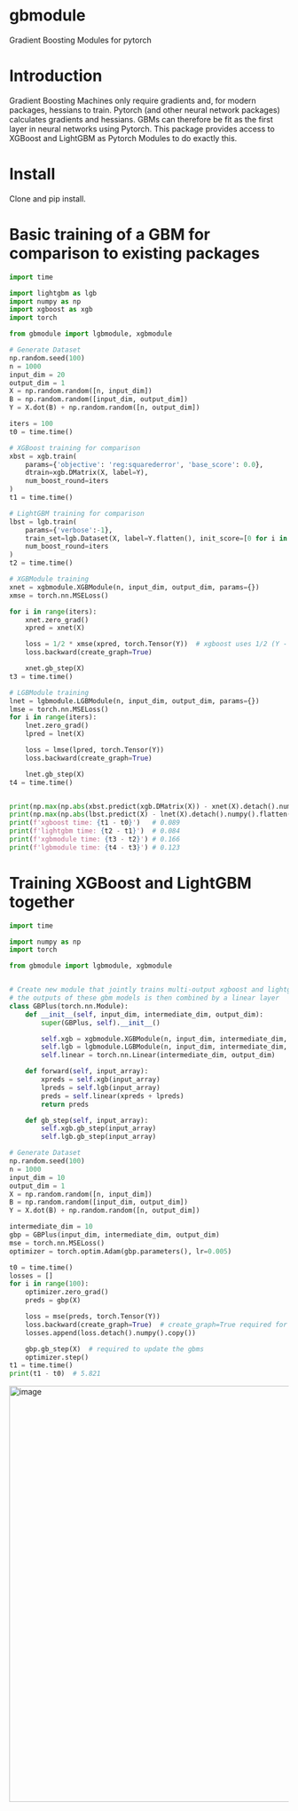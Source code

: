# gbmodule

Gradient Boosting Modules for pytorch

# Introduction

Gradient Boosting Machines only require gradients and, for modern packages, hessians to train. Pytorch (and other neural network packages) calculates gradients and hessians. GBMs can therefore be fit as the first layer in neural networks using Pytorch. This package provides access to XGBoost and LightGBM as Pytorch Modules to do exactly this.

# Install

Clone and pip install.

# Basic training of a GBM for comparison to existing packages

```python
import time

import lightgbm as lgb
import numpy as np
import xgboost as xgb
import torch

from gbmodule import lgbmodule, xgbmodule

# Generate Dataset
np.random.seed(100)
n = 1000
input_dim = 20
output_dim = 1
X = np.random.random([n, input_dim])
B = np.random.random([input_dim, output_dim])
Y = X.dot(B) + np.random.random([n, output_dim])

iters = 100
t0 = time.time()

# XGBoost training for comparison
xbst = xgb.train(
    params={'objective': 'reg:squarederror', 'base_score': 0.0},
    dtrain=xgb.DMatrix(X, label=Y),
    num_boost_round=iters
)
t1 = time.time()

# LightGBM training for comparison
lbst = lgb.train(
    params={'verbose':-1},
    train_set=lgb.Dataset(X, label=Y.flatten(), init_score=[0 for i in range(n)]),
    num_boost_round=iters
)
t2 = time.time()

# XGBModule training
xnet = xgbmodule.XGBModule(n, input_dim, output_dim, params={})
xmse = torch.nn.MSELoss()

for i in range(iters):
    xnet.zero_grad()
    xpred = xnet(X)

    loss = 1/2 * xmse(xpred, torch.Tensor(Y))  # xgboost uses 1/2 (Y - P)^2
    loss.backward(create_graph=True)

    xnet.gb_step(X)
t3 = time.time()

# LGBModule training
lnet = lgbmodule.LGBModule(n, input_dim, output_dim, params={})
lmse = torch.nn.MSELoss()
for i in range(iters):
    lnet.zero_grad()
    lpred = lnet(X)

    loss = lmse(lpred, torch.Tensor(Y))
    loss.backward(create_graph=True)

    lnet.gb_step(X)
t4 = time.time()


print(np.max(np.abs(xbst.predict(xgb.DMatrix(X)) - xnet(X).detach().numpy().flatten())))  # 9.537e-07
print(np.max(np.abs(lbst.predict(X) - lnet(X).detach().numpy().flatten())))  # 2.479e-07
print(f'xgboost time: {t1 - t0}')   # 0.089
print(f'lightgbm time: {t2 - t1}')  # 0.084
print(f'xgbmodule time: {t3 - t2}') # 0.166
print(f'lgbmodule time: {t4 - t3}') # 0.123
```

# Training XGBoost and LightGBM together

```python
import time

import numpy as np
import torch

from gbmodule import lgbmodule, xgbmodule


# Create new module that jointly trains multi-output xgboost and lightgbm models
# the outputs of these gbm models is then combined by a linear layer
class GBPlus(torch.nn.Module):
    def __init__(self, input_dim, intermediate_dim, output_dim):
        super(GBPlus, self).__init__()

        self.xgb = xgbmodule.XGBModule(n, input_dim, intermediate_dim, {'eta': 0.1})
        self.lgb = lgbmodule.LGBModule(n, input_dim, intermediate_dim, {'eta': 0.1})
        self.linear = torch.nn.Linear(intermediate_dim, output_dim)

    def forward(self, input_array):
        xpreds = self.xgb(input_array)
        lpreds = self.lgb(input_array)
        preds = self.linear(xpreds + lpreds)
        return preds

    def gb_step(self, input_array):
        self.xgb.gb_step(input_array)
        self.lgb.gb_step(input_array)

# Generate Dataset
np.random.seed(100)
n = 1000
input_dim = 10
output_dim = 1
X = np.random.random([n, input_dim])
B = np.random.random([input_dim, output_dim])
Y = X.dot(B) + np.random.random([n, output_dim])

intermediate_dim = 10
gbp = GBPlus(input_dim, intermediate_dim, output_dim)
mse = torch.nn.MSELoss()
optimizer = torch.optim.Adam(gbp.parameters(), lr=0.005)

t0 = time.time()
losses = []
for i in range(100):
    optimizer.zero_grad()
    preds = gbp(X)

    loss = mse(preds, torch.Tensor(Y))
    loss.backward(create_graph=True)  # create_graph=True required for any gbmodule
    losses.append(loss.detach().numpy().copy())

    gbp.gb_step(X)  # required to update the gbms
    optimizer.step()
t1 = time.time()
print(t1 - t0)  # 5.821
```
<img width="750" alt="image" src="https://github.com/mthorrell/gbmodule/assets/15166269/949c7000-7fc3-4600-8916-03cdf60eeeb8">
